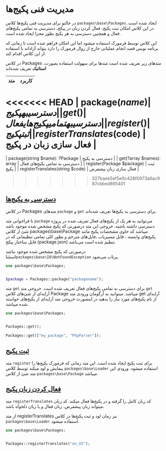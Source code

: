 # مدیریت فنی پکیج‌ها
در جالنو برای مدیریت فنی پکیج‌ها کلاس `packages\base\Packages` ایجاد شده است. 
در این کلاس امکان ثبت پکیج، فعال کردن زبان در پیکج، دسترسی به تمامی پکیج‌های فعال و همچنین دسترسی به هر پکیج بطور مجزا ایجاد شده است.

این کلاس توسط فرمورک استفاده میشود اما این امکان فراهم شده است تا زمانی که برنامه نویس قصد انجام عملیاتی خارج از روال فرمورک را دارد بتواند آزادانه با استفاده از این کلاس اقدام کند.

در کلاس Packages .متدهای زیر تعریف شده است متدها برای سهولت استفاده بصورت **استاتیک** تعریف شده‌اند

|  متد  | کاربرد  |
|---------|-------|
<<<<<<< HEAD
| package($name) |  دسترسی به پکیج‌ |
| get() | دسترسی به تمامی پکیج‌های فعال |
| register()  | ثبت پکیج  |
| registerTranslates($code) | فعال سازی زبان در پکیج |
=======
| <span class="display-block ltr">package(string $name): ?Package</span> |  دسترسی به پکیج‌ |
| <span class="display-block ltr">get(?array $names): array</span> | دسترسی به تمامی پکیج‌های فعال |
| <span class="display-block ltr">register(Package $package)</span>  | ثبت پکیج  |
| <span class="display-block ltr">registerTranslates(string $code)</span> | فعال سازی زبان پیشفرض |
>>>>>>> 327baee5ef5e0c428f0973a6ac987cbbed865401

## [دسترسی به پکیج‌ها](#packages_access)
در کلاس Packages متد‌های `package` و `get` برای دسترسی به پکیج‌ها تعریف شده‌اند. 
 
با فراخوانی متد `package` می‌توانید به هر یک از پکیج‌های فعال تعریف شده در پروژه دسترسی داشته باشید. خروجی این متد درصورتی که پکیج مشخص شده موجود باشد شئ از کلاس packages\base\Package میباشد که حاوی مشخصات پکیج مانند پکیج‌های وابسته ، فایل مسیریاب ،فایل‌های مترجم و بطور کلی تمامی تنظیماتی که در فایل ساختار پیکج (package.json) تنظیم شده است می‌باشد.

درصورتی که پکیج مشخص شده موجود نباشد استثنا‌`packages\base\IO\NotFoundException` پرتاب می‌شود.

```php
use packages\base\Packages;


$package = Packages::package("packagename");
```

متد `get` برای دسترسی به تمامی پکیج‌های فعال تعریف شده است. خروجی متد `get` آرایه‌ای از شئ‌های کلاس Package میباشد. میتوانید به آرگومان ورودی متد get آرایه‌ای از نام پکیج‌های مورد نیاز را بدهید در اینصورت خروجی متد آرایه‌ای از پکیج‌های خواسته شده میباشد. 

```php
use packages\base\Packages;


Packages::get();

Packages::get(["my_package", "PhpParser"]);
```

## [ثبت پکیج](#register)
متد `register` برای ثبت پکیج ایجاد شده است.
این متد زمانی که فرمورک پکیج‌ها را پیمایش و لود میکند توسط کلاس `packages\base\Loader` استفاده میشود. 
ورودی این متد شئ از کلاس `packages\base\Package` میباشد. 


## [فعال کردن زبان پکیج](#registerTranslates)
متد `registerTranslates` کد زبان کامل را گرفته و در پکیج‌ها فعال میکند. 
کد زبان میتواند زبان پیشفرض، زبان فعال و یا زبان دلخواه باشد.

از متد registerTranslates نیز زمان لود و ثبت پکیج‌ها در کلاس `packages\base\Loader` استفاده میشود.

```php
use packages\base\Packages;


Packages::registerTranslates("en_US");
```